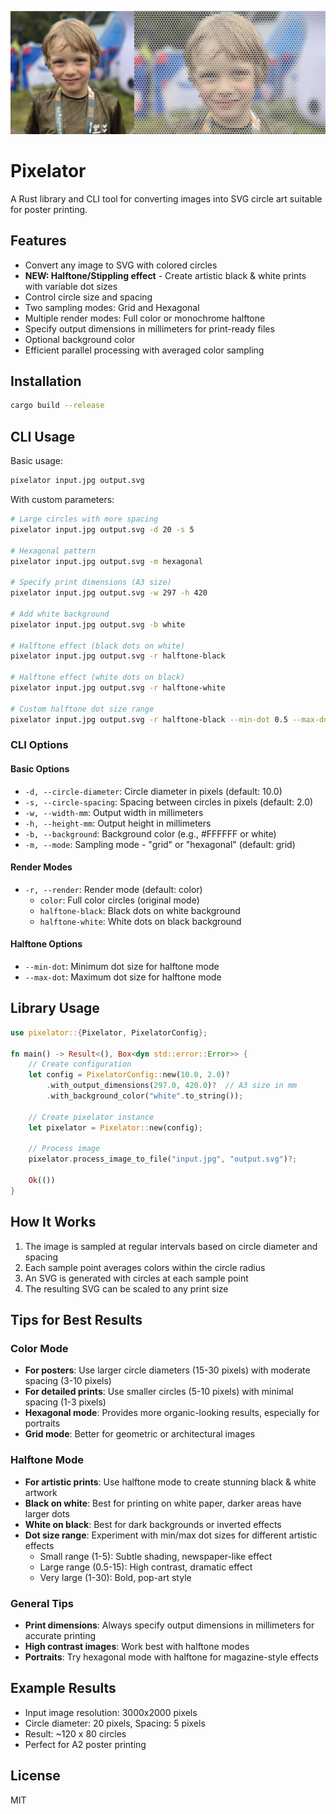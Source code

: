 ![Pixelator Example](pixelator_jur.png)

# Pixelator

A Rust library and CLI tool for converting images into SVG circle art suitable for poster printing.

## Features

- Convert any image to SVG with colored circles
- **NEW: Halftone/Stippling effect** - Create artistic black & white prints with variable dot sizes
- Control circle size and spacing
- Two sampling modes: Grid and Hexagonal
- Multiple render modes: Full color or monochrome halftone
- Specify output dimensions in millimeters for print-ready files
- Optional background color
- Efficient parallel processing with averaged color sampling

## Installation

```bash
cargo build --release
```

## CLI Usage

Basic usage:
```bash
pixelator input.jpg output.svg
```

With custom parameters:
```bash
# Large circles with more spacing
pixelator input.jpg output.svg -d 20 -s 5

# Hexagonal pattern
pixelator input.jpg output.svg -m hexagonal

# Specify print dimensions (A3 size)
pixelator input.jpg output.svg -w 297 -h 420

# Add white background
pixelator input.jpg output.svg -b white

# Halftone effect (black dots on white)
pixelator input.jpg output.svg -r halftone-black

# Halftone effect (white dots on black)
pixelator input.jpg output.svg -r halftone-white

# Custom halftone dot size range
pixelator input.jpg output.svg -r halftone-black --min-dot 0.5 --max-dot 15
```

### CLI Options

#### Basic Options
- `-d, --circle-diameter`: Circle diameter in pixels (default: 10.0)
- `-s, --circle-spacing`: Spacing between circles in pixels (default: 2.0)
- `-w, --width-mm`: Output width in millimeters
- `-h, --height-mm`: Output height in millimeters
- `-b, --background`: Background color (e.g., #FFFFFF or white)
- `-m, --mode`: Sampling mode - "grid" or "hexagonal" (default: grid)

#### Render Modes
- `-r, --render`: Render mode (default: color)
  - `color`: Full color circles (original mode)
  - `halftone-black`: Black dots on white background
  - `halftone-white`: White dots on black background
  
#### Halftone Options
- `--min-dot`: Minimum dot size for halftone mode
- `--max-dot`: Maximum dot size for halftone mode

## Library Usage

```rust
use pixelator::{Pixelator, PixelatorConfig};

fn main() -> Result<(), Box<dyn std::error::Error>> {
    // Create configuration
    let config = PixelatorConfig::new(10.0, 2.0)?
        .with_output_dimensions(297.0, 420.0)?  // A3 size in mm
        .with_background_color("white".to_string());
    
    // Create pixelator instance
    let pixelator = Pixelator::new(config);
    
    // Process image
    pixelator.process_image_to_file("input.jpg", "output.svg")?;
    
    Ok(())
}
```

## How It Works

1. The image is sampled at regular intervals based on circle diameter and spacing
2. Each sample point averages colors within the circle radius
3. An SVG is generated with circles at each sample point
4. The resulting SVG can be scaled to any print size

## Tips for Best Results

### Color Mode
- **For posters**: Use larger circle diameters (15-30 pixels) with moderate spacing (3-10 pixels)
- **For detailed prints**: Use smaller circles (5-10 pixels) with minimal spacing (1-3 pixels)
- **Hexagonal mode**: Provides more organic-looking results, especially for portraits
- **Grid mode**: Better for geometric or architectural images

### Halftone Mode
- **For artistic prints**: Use halftone mode to create stunning black & white artwork
- **Black on white**: Best for printing on white paper, darker areas have larger dots
- **White on black**: Best for dark backgrounds or inverted effects
- **Dot size range**: Experiment with min/max dot sizes for different artistic effects
  - Small range (1-5): Subtle shading, newspaper-like effect
  - Large range (0.5-15): High contrast, dramatic effect
  - Very large (1-30): Bold, pop-art style

### General Tips
- **Print dimensions**: Always specify output dimensions in millimeters for accurate printing
- **High contrast images**: Work best with halftone modes
- **Portraits**: Try hexagonal mode with halftone for magazine-style effects

## Example Results

- Input image resolution: 3000x2000 pixels
- Circle diameter: 20 pixels, Spacing: 5 pixels
- Result: ~120 x 80 circles
- Perfect for A2 poster printing

## License

MIT